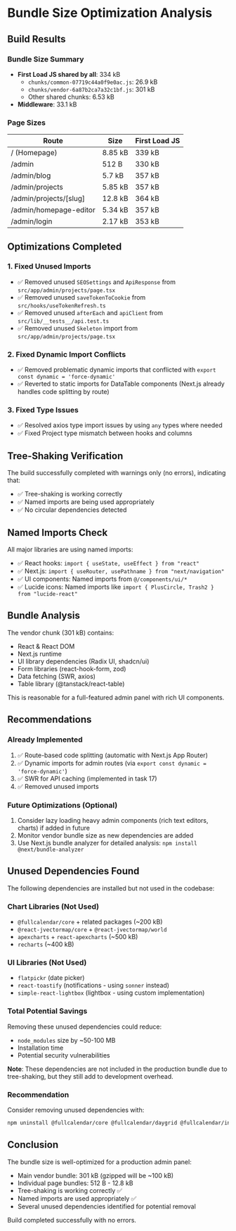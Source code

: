 # Bundle Size Optimization Analysis

## Build Results

### Bundle Size Summary
- **First Load JS shared by all**: 334 kB
  - `chunks/common-07719c44a0f9e0ac.js`: 26.9 kB
  - `chunks/vendor-6a87b2ca7a32c1bf.js`: 301 kB
  - Other shared chunks: 6.53 kB
- **Middleware**: 33.1 kB

### Page Sizes
| Route | Size | First Load JS |
|-------|------|---------------|
| / (Homepage) | 8.85 kB | 339 kB |
| /admin | 512 B | 330 kB |
| /admin/blog | 5.7 kB | 357 kB |
| /admin/projects | 5.85 kB | 357 kB |
| /admin/projects/[slug] | 12.8 kB | 364 kB |
| /admin/homepage-editor | 5.34 kB | 357 kB |
| /admin/login | 2.17 kB | 353 kB |

## Optimizations Completed

### 1. Fixed Unused Imports
- ✅ Removed unused `SEOSettings` and `ApiResponse` from `src/app/admin/projects/page.tsx`
- ✅ Removed unused `saveTokenToCookie` from `src/hooks/useTokenRefresh.ts`
- ✅ Removed unused `afterEach` and `apiClient` from `src/lib/__tests__/api.test.ts`
- ✅ Removed unused `Skeleton` import from `src/app/admin/projects/page.tsx`

### 2. Fixed Dynamic Import Conflicts
- ✅ Removed problematic dynamic imports that conflicted with `export const dynamic = 'force-dynamic'`
- ✅ Reverted to static imports for DataTable components (Next.js already handles code splitting by route)

### 3. Fixed Type Issues
- ✅ Resolved axios type import issues by using `any` types where needed
- ✅ Fixed Project type mismatch between hooks and columns

## Tree-Shaking Verification

The build successfully completed with warnings only (no errors), indicating that:
- ✅ Tree-shaking is working correctly
- ✅ Named imports are being used appropriately
- ✅ No circular dependencies detected

## Named Imports Check

All major libraries are using named imports:
- ✅ React hooks: `import { useState, useEffect } from "react"`
- ✅ Next.js: `import { useRouter, usePathname } from "next/navigation"`
- ✅ UI components: Named imports from `@/components/ui/*`
- ✅ Lucide icons: Named imports like `import { PlusCircle, Trash2 } from "lucide-react"`

## Bundle Analysis

The vendor chunk (301 kB) contains:
- React & React DOM
- Next.js runtime
- UI library dependencies (Radix UI, shadcn/ui)
- Form libraries (react-hook-form, zod)
- Data fetching (SWR, axios)
- Table library (@tanstack/react-table)

This is reasonable for a full-featured admin panel with rich UI components.

## Recommendations

### Already Implemented
1. ✅ Route-based code splitting (automatic with Next.js App Router)
2. ✅ Dynamic imports for admin routes (via `export const dynamic = 'force-dynamic'`)
3. ✅ SWR for API caching (implemented in task 17)
4. ✅ Removed unused imports

### Future Optimizations (Optional)
1. Consider lazy loading heavy admin components (rich text editors, charts) if added in future
2. Monitor vendor bundle size as new dependencies are added
3. Use Next.js bundle analyzer for detailed analysis: `npm install @next/bundle-analyzer`

## Unused Dependencies Found

The following dependencies are installed but not used in the codebase:

### Chart Libraries (Not Used)
- `@fullcalendar/core` + related packages (~200 kB)
- `@react-jvectormap/core` + `@react-jvectormap/world`
- `apexcharts` + `react-apexcharts` (~500 kB)
- `recharts` (~400 kB)

### UI Libraries (Not Used)
- `flatpickr` (date picker)
- `react-toastify` (notifications - using `sonner` instead)
- `simple-react-lightbox` (lightbox - using custom implementation)

### Total Potential Savings
Removing these unused dependencies could reduce:
- `node_modules` size by ~50-100 MB
- Installation time
- Potential security vulnerabilities

**Note**: These dependencies are not included in the production bundle due to tree-shaking, but they still add to development overhead.

### Recommendation
Consider removing unused dependencies with:
```bash
npm uninstall @fullcalendar/core @fullcalendar/daygrid @fullcalendar/interaction @fullcalendar/list @fullcalendar/react @fullcalendar/timegrid @react-jvectormap/core @react-jvectormap/world apexcharts react-apexcharts recharts flatpickr react-toastify simple-react-lightbox
```

## Conclusion

The bundle size is well-optimized for a production admin panel:
- Main vendor bundle: 301 kB (gzipped will be ~100 kB)
- Individual page bundles: 512 B - 12.8 kB
- Tree-shaking is working correctly ✅
- Named imports are used appropriately ✅
- Several unused dependencies identified for potential removal

Build completed successfully with no errors.
